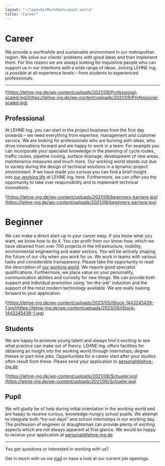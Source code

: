 ```yaml
---
layout: "~/layouts/MarkdownLayout.astro"
title: "Career"
---
```


# Career

We provide a worthwhile and sustainable environment in our
metropolitan region. We solve our clients’ problems with good ideas and
then implement them. For this reason we are always looking for
inquisitive people who can support us in our intentions with a wide
range of ideas. Joining LEHNE ing. is possible at all experience levels –
from students to experienced professionals:

---

![https://lehne-ing.de/wp-content/uploads/2021/09/Professional-scaled.jpg](https://lehne-ing.de/wp-content/uploads/2021/09/Professional-scaled.jpg)

## Professional

At LEHNE Ing. you can start in the project business from the first
day onwards – we need everything from expertise, management and customer
service. We are looking for professionals who are burning with ideas,
who drive innovations forward and are happy to work in a team. For
example you can incorporate your specialist knowledge in the planning of
cycle routes, traffic routes, pipeline routing, surface drainage,
development of new areas, maintenance measures and much more. Our
working world stands out due to variety during the design of technical
solutions in a dynamic project environment. If we have made you curious
you can find a brief insight into [our working life](https://lehne-ing.de/en/careers/working-environment) at LEHNE Ing. here.
Furthermore, we can offer you the opportunity to take over responsibility and to implement technical innovations.

![https://lehne-ing.de/wp-content/uploads/2021/06/beginners-karriere.jpg](https://lehne-ing.de/wp-content/uploads/2021/06/beginners-karriere.jpg)

# Beginner

We can make a direct start-up in your career easy. If you know what
you want, we know how to do it. You can profit from our know-how, which
we have obtained from over 700 projects in the infrastructure, mobility,
environmental engineering and water sectors. You will be actively
shaping the future of our city when you work for us.
We work in teams with various tasks and considerable transparency. Please take the opportunity to read the description of [our working world](https://lehne-ing.de/en/careers/working-environment).
We require good specialist qualifications. Furthermore, we place
value on your personality, communication abilities and curiosity for new
things. We can provide both support and individual promotion using
“on-the-job” induction and the support of the most modern technology
available.
We are really looking forward to your application.

![https://lehne-ing.de/wp-content/uploads/2023/05/iStock-1443245439-1.jpg](https://lehne-ing.de/wp-content/uploads/2023/05/iStock-1443245439-1.jpg)

## Students

We are happy to promote young talent and always find it exciting to see what practice can make out of theory.
LEHNE Ing. offers facilities for obtaining an insight into the
working world through internships, degree theses or part-time jobs.
Opportunities for a career start after your studies often result from
these.
Please send your application to [personal@lehne-ing.de](mailto:personal@lehne-ing.de)

![https://lehne-ing.de/wp-content/uploads/2021/06/Schueler.jpg](https://lehne-ing.de/wp-content/uploads/2021/06/Schueler.jpg)

## Pupil

We will gladly be of help during initial orientation in the working
world and are happy to receive curious, knowledge-hungry school
pupils. We attempt to integrate both “try-out days” and school
internships in our working day. The profession of engineer or
draughtsman can provide plenty of exciting aspects which are not always
apparent at first glance.
We would be happy to receive your application at [personal@lehne-ing.de](mailto:personal@lehne-ing.de).

---

You got questions or interested in working with us?

Get in touch with us via [mail](mailto:info@lehne-ing.de) or have a look at our current job openings.

